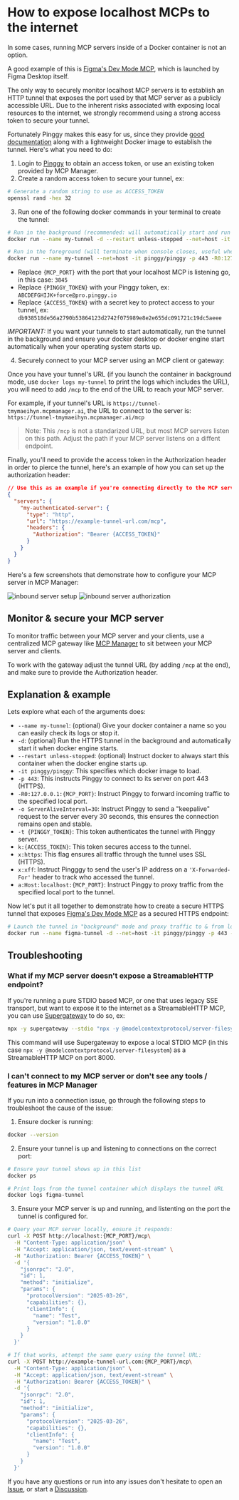 # How to expose localhost MCPs to the internet

In some cases, running MCP servers inside of a Docker container is not an option.

A good example of this is [Figma's Dev Mode MCP](https://help.figma.com/hc/en-us/articles/32132100833559-Guide-to-the-Dev-Mode-MCP-Server), which is launched by Figma Desktop itself.

The only way to securely monitor localhost MCP servers is to establish an HTTP tunnel that exposes the port used by that MCP server as a publicly accessible URL. Due to the inherent risks associated with exposing local resources to the internet, we strongly recommend using a strong access token to secure your tunnel.

Fortunately Pinggy makes this easy for us, since they provide [good documentation](https://pinggy.io/docs/) along with a lightweight Docker image to establish the tunnel. Here's what you need to do:

1. Login to [Pinggy](https://pinggy.io) to obtain an access token, or use an existing token provided by MCP Manager.
2. Create a random access token to secure your tunnel, ex:

```bash
# Generate a random string to use as ACCESS_TOKEN
openssl rand -hex 32
```

3. Run one of the following docker commands in your terminal to create the tunnel: 

```bash
# Run in the background (recommended: will automatically start and run indefinitely)
docker run --name my-tunnel -d --restart unless-stopped --net=host -it pinggy/pinggy -p 443 -R0:127.0.0.1:{MCP_PORT} -o ServerAliveInterval=30 -t {PINGGY_TOKEN} k:{ACCESS_TOKEN} x:https x:xff a:Host:localhost:{MCP_PORT}

# Run in the foreground (will terminate when console closes, useful when testing or debugging connection issues)
docker run --name my-tunnel --net=host -it pinggy/pinggy -p 443 -R0:127.0.0.1:{MCP_PORT} -o ServerAliveInterval=30 -t {PINGGY_TOKEN} k:{ACCESS_TOKEN} x:https x:xff a:Host:localhost:{MCP_PORT}
```

- Replace `{MCP_PORT}` with the port that your localhost MCP is listening go, in this case: `3845`
- Replace `{PINGGY_TOKEN}` with your Pinggy token, ex: `ABCDEFGHIJK+force@pro.pinggy.io`
- Replace `{ACCESS_TOKEN}` with a secret key to protect access to your tunnel, ex: `db938518de56a2790b53864123d2742f075989e8e2e655dc091721c19dc5aeee`

*IMPORTANT:* If you want your tunnels to start automatically, run the tunnel in the background and ensure your docker desktop or docker engine start automatically when your operating system starts up.

4. Securely connect to your MCP server using an MCP client or gateway:

Once you have your tunnel's URL (if you launch the container in background mode, use `docker logs my-tunnel` to print the logs which includes the URL), you will need to add `/mcp` to the end of the URL to reach your MCP server.

For example, if your tunnel's URL is `https://tunnel-tmymaeihyn.mcpmanager.ai`, the URL to connect to the server is: `https://tunnel-tmymaeihyn.mcpmanager.ai/mcp`

> Note: This `/mcp` is not a standarized URL, but most MCP servers listen on this path. Adjust the path if your MCP server listens on a diffent endpoint.

Finally, you'll need to provide the access token in the Authorization header in order to pierce the tunnel, here's an example of how you can set up the authorization header:

```json
// Use this as an example if you're connecting directly to the MCP server
{
  "servers": {
    "my-authenticated-server": {
      "type": "http",
      "url": "https://example-tunnel-url.com/mcp",
      "headers": {
        "Authorization": "Bearer {ACCESS_TOKEN}"
      }
    }
  }
}
```

Here's a few screenshots that demonstrate how to configure your MCP server in MCP Manager:

![inbound server setup](./images/mcp_manager_inbound_server_setup.png)
![inbound server authorization](./images/mcp_manager_authorization.png)

## Monitor & secure your MCP server

To monitor traffic between your MCP server and your clients, use a centralized MCP gateway like [MCP Manager](https://mcpmanager.ai/) to sit between your MCP server and clients.

To work with the gateway adjust the tunnel URL (by adding `/mcp` at the end), and make sure to provide the Authorization header. 

## Explanation & example

Lets explore what each of the arguments does:

- `--name my-tunnel`: (optional) Give your docker container a name so you can easily check its logs or stop it.
- `-d`: (optional) Run the HTTPS tunnel in the background and automatically start it when docker engine starts.
- `--restart unless-stopped`: (optional) Instruct docker to always start this container when the docker engine starts up.
- `-it pinggy/pinggy`: This specifies which docker image to load.
- `-p 443`: This instructs Pinggy to connect to its server on port 443 (HTTPS).
- `-R0:127.0.0.1:{MCP_PORT}`: Instruct Pinggy to forward incoming traffic to the specified local port.
- `-o ServerAliveInterval=30`:  Instruct Pinggy to send a "keepalive" request to the server every 30 seconds, this ensures the connection remains open and stable.
- `-t {PINGGY_TOKEN}`: This token authenticates the tunnel with Pinggy server.
- `k:{ACCESS_TOKEN}`: This token secures access to the tunnel.
- `x:https`: This flag ensures all traffic through the tunnel uses SSL (HTTPS).
- `x:xff`: Instruct Pingggy to send the user's IP address on a `'X-Forwarded-For'` header to track who accessed the tunnel.
- `a:Host:localhost:{MCP_PORT}`: Instruct Pinggy to proxy traffic from the specified local port to the tunnel.

Now let's put it all together to demonstrate how to create a secure HTTPS tunnel that exposes [Figma's Dev Mode MCP](https://help.figma.com/hc/en-us/articles/32132100833559-Guide-to-the-Dev-Mode-MCP-Server) as a secured HTTPS endpoint:

```bash
# Launch the tunnel in "background" mode and proxy traffic to & from localhost:3845
docker run --name figma-tunnel -d --net=host -it pinggy/pinggy -p 443 -R0:127.0.0.1:3845 -o ServerAliveInterval=30 -t ABCDEFGHIJK+force@pro.pinggy.io k:db938518de56a2790b53864123d2742f075989e8e2e655dc091721c19dc5aeee x:https x:xff a:Host:localhost:3845
```

## Troubleshooting

### What if my MCP server doesn't expose a StreamableHTTP endpoint?

If you're running a pure STDIO based MCP, or one that uses legacy SSE transport, but want to expose it to the internet as a StreamableHTTP MCP, you can use [Supergateway](https://github.com/supercorp-ai/supergateway) to do so, ex:

```bash
npx -y supergateway --stdio "npx -y @modelcontextprotocol/server-filesystem" --outputTransport streamableHttp --port 8000
```

This command will use Supergateway to expose a local STDIO MCP (in this case `npx -y @modelcontextprotocol/server-filesystem`) as a StreamableHTTP MCP on port 8000.

### I can't connect to my MCP server or don't see any tools / features in MCP Manager

If you run into a connection issue, go through the following steps to troubleshoot the cause of the issue:

1. Ensure docker is running:
```bash
docker --version
```

2. Ensure your tunnel is up and listening to connections on the correct port:
```bash
# Ensure your tunnel shows up in this list
docker ps

# Print logs from the tunnel container which displays the tunnel URL
docker logs figma-tunnel
```

3. Ensure your MCP server is up and running, and listenting on the port the tunnel is configured for.
```bash
# Query your MCP server locally, ensure it responds:
curl -X POST http://localhost:{MCP_PORT}/mcp\
  -H "Content-Type: application/json" \
  -H "Accept: application/json, text/event-stream" \
  -H "Authorization: Bearer {ACCESS_TOKEN}" \
  -d '{
    "jsonrpc": "2.0",
    "id": 1,
    "method": "initialize",
    "params": {
      "protocolVersion": "2025-03-26",
      "capabilities": {},
      "clientInfo": {
        "name": "Test",
        "version": "1.0.0"
      }
    }
  }'

# If that works, attempt the same query using the tunnel URL:
curl -X POST http://example-tunnel-url.com:{MCP_PORT}/mcp\
  -H "Content-Type: application/json" \
  -H "Accept: application/json, text/event-stream" \
  -H "Authorization: Bearer {ACCESS_TOKEN}" \
  -d '{
    "jsonrpc": "2.0",
    "id": 1,
    "method": "initialize",
    "params": {
      "protocolVersion": "2025-03-26",
      "capabilities": {},
      "clientInfo": {
        "name": "Test",
        "version": "1.0.0"
      }
    }
  }'
```

If you have any questions or run into any issues don't hesitate to open an [Issue](https://github.com/MCP-Manager/MCP-Checklists/issues), or start a [Discussion](https://github.com/MCP-Manager/MCP-Checklists/discussions).
